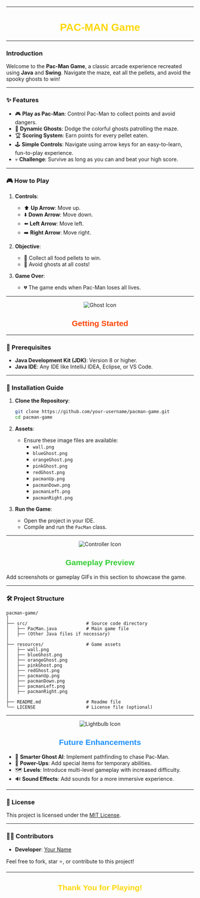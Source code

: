 
---

<div align="center">  
  <h1 style="font-family: 'Comic Sans MS', sans-serif; color: #FFD700;">PAC-MAN Game</h1>  
</div>  

---

### **Introduction**  
Welcome to the **Pac-Man Game**, a classic arcade experience recreated using **Java** and **Swing**. Navigate the maze, eat all the pellets, and avoid the spooky ghosts to win!  

---

### **✨ Features**  

- 🎮 **Play as Pac-Man**: Control Pac-Man to collect points and avoid dangers.  
- 👻 **Dynamic Ghosts**: Dodge the colorful ghosts patrolling the maze.  
- 🏆 **Scoring System**: Earn points for every pellet eaten.  
- 🕹️ **Simple Controls**: Navigate using arrow keys for an easy-to-learn, fun-to-play experience.  
- 💀 **Challenge**: Survive as long as you can and beat your high score.  

---

### **🎮 How to Play**  

1. **Controls**:  
   - ⬆️ **Up Arrow**: Move up.  
   - ⬇️ **Down Arrow**: Move down.  
   - ⬅️ **Left Arrow**: Move left.  
   - ➡️ **Right Arrow**: Move right.  

2. **Objective**:  
   - 🍒 Collect all food pellets to win.  
   - 🛑 Avoid ghosts at all costs!  

3. **Game Over**:  
   - 💔 The game ends when Pac-Man loses all lives.  

---

<div align="center">  
  <img src="https://img.icons8.com/color/96/ghost.png" alt="Ghost Icon" />  
  <h2 style="font-family: 'Comic Sans MS', sans-serif; color: #FF4500;">Getting Started</h2>  
</div>  

---

### **🔧 Prerequisites**  

- **Java Development Kit (JDK)**: Version 8 or higher.  
- **Java IDE**: Any IDE like IntelliJ IDEA, Eclipse, or VS Code.  

---

### **🚀 Installation Guide**  

1. **Clone the Repository**:  
   ```bash  
   git clone https://github.com/your-username/pacman-game.git  
   cd pacman-game  
   ```  

2. **Assets**:  
   - Ensure these image files are available:  
     - `wall.png`  
     - `blueGhost.png`  
     - `orangeGhost.png`  
     - `pinkGhost.png`  
     - `redGhost.png`  
     - `pacmanUp.png`  
     - `pacmanDown.png`  
     - `pacmanLeft.png`  
     - `pacmanRight.png`  

3. **Run the Game**:  
   - Open the project in your IDE.  
   - Compile and run the `PacMan` class.  

---

<div align="center">  
  <img src="https://img.icons8.com/color/96/controller.png" alt="Controller Icon" />  
  <h2 style="font-family: 'Comic Sans MS', sans-serif; color: #32CD32;">Gameplay Preview</h2>  
</div>  

Add screenshots or gameplay GIFs in this section to showcase the game.  

---

### **🛠️ Project Structure**  

```  
pacman-game/  
│  
├── src/                      # Source code directory  
│   ├── PacMan.java           # Main game file  
│   ├── (Other Java files if necessary)  
│  
├── resources/                # Game assets  
│   ├── wall.png  
│   ├── blueGhost.png  
│   ├── orangeGhost.png  
│   ├── pinkGhost.png  
│   ├── redGhost.png  
│   ├── pacmanUp.png  
│   ├── pacmanDown.png  
│   ├── pacmanLeft.png  
│   ├── pacmanRight.png  
│  
├── README.md                 # Readme file  
└── LICENSE                   # License file (optional)  
```  

---

<div align="center">  
  <img src="https://img.icons8.com/color/96/idea.png" alt="Lightbulb Icon" />  
  <h2 style="font-family: 'Comic Sans MS', sans-serif; color: #1E90FF;">Future Enhancements</h2>  
</div>  

- 🌟 **Smarter Ghost AI**: Implement pathfinding to chase Pac-Man.  
- 🎯 **Power-Ups**: Add special items for temporary abilities.  
- 🗺️ **Levels**: Introduce multi-level gameplay with increased difficulty.  
- 🔊 **Sound Effects**: Add sounds for a more immersive experience.  

---

### **📜 License**  

This project is licensed under the [MIT License](LICENSE).  

---

### **👨‍💻 Contributors**  

- **Developer**: [Your Name](https://github.com/your-username)  

Feel free to fork, star ⭐, or contribute to this project!  

---

<div align="center">  
  <h2 style="font-family: 'Comic Sans MS', sans-serif; color: #FFD700;">Thank You for Playing!</h2>  
</div>  

